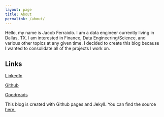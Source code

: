 ```yaml
---
layout: page
title: About
permalink: /about/
---
```


Hello, my name is Jacob Ferraiolo. I am a data engineer currently living in Dallas, TX. 
I am interested in Finance, Data Engineering/Science, and various other topics at any given time.
I decided to create this blog because I wanted to consolidate all of the projects I work on.


<h2> Links </h2>

[LinkedIn](https://www.linkedin.com/in/jacob-ferraiolo/)

[Github](https://github.com/ferraijv)

[Goodreads](https://www.goodreads.com/user/show/9979713-jacob-ferraiolo)

This blog is created with Github pages and Jekyll. You can find the source [here.](https://github.com/ferraijv/ferraijv.github.io)


